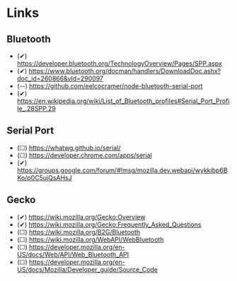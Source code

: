 Links
===

Bluetooth
---

- (✔) https://developer.bluetooth.org/TechnologyOverview/Pages/SPP.aspx
- (✔) https://www.bluetooth.org/docman/handlers/DownloadDoc.ashx?doc_id=260866&vId=290097
- (--) 
https://github.com/eelcocramer/node-bluetooth-serial-port
- (✔) 
https://en.wikipedia.org/wiki/List_of_Bluetooth_profiles#Serial_Port_Profile_.28SPP.29


Serial Port
---

- (☐) https://whatwg.github.io/serial/
- (☐) https://developer.chrome.com/apps/serial
- (✔) 
https://groups.google.com/forum/#!msg/mozilla.dev.webapi/wykkibp6BKo/p0C5ujQsAHsJ


Gecko
---

- (✔) https://wiki.mozilla.org/Gecko:Overview
- (✔) https://wiki.mozilla.org/Gecko:Frequently_Asked_Questions
- (☐) https://wiki.mozilla.org/B2G/Bluetooth
- (☐) https://wiki.mozilla.org/WebAPI/WebBluetooth
- (☐) https://developer.mozilla.org/en-US/docs/Web/API/Web_Bluetooth_API
- (☐) https://developer.mozilla.org/en-US/docs/Mozilla/Developer_guide/Source_Code
